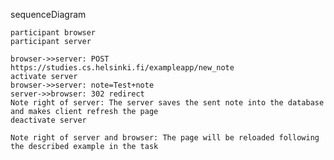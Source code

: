 sequenceDiagram

    participant browser
    participant server

    browser->>server: POST https://studies.cs.helsinki.fi/exampleapp/new_note
    activate server
    browser->>server: note=Test+note
    server->>browser: 302 redirect
    Note right of server: The server saves the sent note into the database and makes client refresh the page
    deactivate server

    Note right of server and browser: The page will be reloaded following the described example in the task
